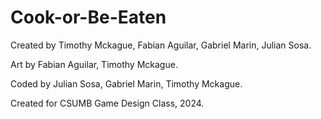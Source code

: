 # Cook-or-Be-Eaten

Created by Timothy Mckague, Fabian Aguilar, Gabriel Marin, Julian Sosa.

Art by Fabian Aguilar, Timothy Mckague.

Coded by Julian Sosa, Gabriel Marin, Timothy Mckague.

Created for CSUMB Game Design Class, 2024.
